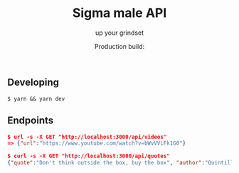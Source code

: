 <div align="center">
  <h1>Sigma male API</h1>
  <p>up your grindset</p>
  <p>Production build: </p>
  <br />
</div>

## Developing

```
$ yarn && yarn dev
```

## Endpoints

```json
$ url -s -X GET "http://localhost:3000/api/videos"
=> {"url":"https://www.youtube.com/watch?v=bWvVVLFk1G0"}
```

```json
$ curl -s -X GET "http://localhost:3000/api/quotes"
{"quote":"Don't think outside the box, buy the box", "author":"Quintillionare Sigma Male"}
```
